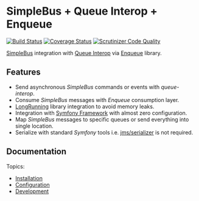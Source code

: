 # SimpleBus + Queue Interop + Enqueue 

[![Build Status](https://travis-ci.org/lakiboy/enqueue-simple-bus-queue-interop.svg?branch=master)](https://travis-ci.org/lakiboy/enqueue-simple-bus-queue-interop) [![Coverage Status](https://coveralls.io/repos/lakiboy/enqueue-simple-bus-queue-interop/badge.svg?branch=master&service=github)](https://coveralls.io/github/lakiboy/enqueue-simple-bus-queue-interop?branch=master) [![Scrutinizer Code Quality](https://scrutinizer-ci.com/g/lakiboy/enqueue-simple-bus-queue-interop/badges/quality-score.png?b=master)](https://scrutinizer-ci.com/g/lakiboy/enqueue-simple-bus-queue-interop/?branch=master)

[SimpleBus](https://simplebus.io) integration with [Queue Interop](https://github.com/queue-interop/queue-interop) via [Enqueue](https://enqueue.forma-pro.com) library.

## Features

- Send asynchronous _SimpleBus_ commands or events with _queue-interop_.
- Consume _SimpleBus_ messages with _Enqueue_ consumption layer.
- [LongRunning](https://github.com/LongRunning/LongRunning) library integration to avoid memory leaks.
- Integration with [Symfony Framework](https://github.com/symfony/symfony) with almost zero configuration.
- Map _SimpleBus_ messages to specific queues or send everything into single location.
- Serialize with standard _Symfony_ tools i.e. [jms/serializer](https://github.com/schmittjoh/serializer) is not required.

## Documentation

Topics:

- [Installation](doc/installation.md)
- [Configuration](doc/configuration.md)
- [Development](doc/development.md)
